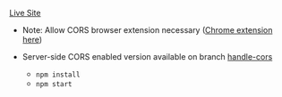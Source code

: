 [Live Site](https://fruit-valley.herokuapp.com/#/) 

* Note: Allow CORS browser extension necessary ([Chrome extension here](https://chrome.google.com/webstore/detail/allow-cors-access-control/lhobafahddgcelffkeicbaginigeejlf))

* Server-side CORS enabled version available on branch [handle-cors](https://github.com/vickiychung/fruit-valley/tree/handle-cors)
  * `npm install` 
  * `npm start`
